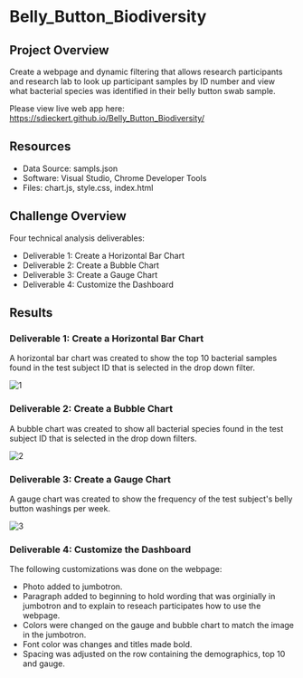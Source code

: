 # Belly_Button_Biodiversity

## Project Overview
Create a webpage and dynamic filtering that allows research participants and research lab to look up participant samples by ID number and view what bacterial species was identified in their belly button swab sample. 

Please view live web app here: https://sdieckert.github.io/Belly_Button_Biodiversity/

## Resources
- Data Source: sampls.json
- Software: Visual Studio, Chrome Developer Tools
- Files: chart.js, style.css, index.html

## Challenge Overview
Four technical analysis deliverables:
- Deliverable 1: Create a Horizontal Bar Chart
- Deliverable 2: Create a Bubble Chart
- Deliverable 3: Create a Gauge Chart
- Deliverable 4: Customize the Dashboard

## Results

### Deliverable 1: Create a Horizontal Bar Chart
A horizontal bar chart was created to show the top 10 bacterial samples found in the test subject ID that is selected in the drop down filter.

![1](https://user-images.githubusercontent.com/87085239/178157883-327f8b28-312a-4442-8f82-d75cf5d7210a.png)


### Deliverable 2: Create a Bubble Chart

A bubble chart was created to show all bacterial species found in the test subject ID that is selected in the drop down filters.

![2](https://user-images.githubusercontent.com/87085239/178157889-69a8b58e-6318-48bd-b3f7-4a075a03edc4.png)


### Deliverable 3: Create a Gauge Chart

A gauge chart was created to show the frequency of the test subject's belly button washings per week. 


![3](https://user-images.githubusercontent.com/87085239/178157896-a2418b44-faeb-4492-a8c3-1eb2357ec3a3.png)

 
### Deliverable 4: Customize the Dashboard

The following customizations was done on the webpage:
- Photo added to jumbotron.
- Paragraph added to beginning to hold wording that was orginially in jumbotron and to explain to reseach participates how to use the webpage.
- Colors were changed on the gauge and bubble chart to match the image in the jumbotron.
- Font color was changes and titles made bold. 
- Spacing was adjusted on the row containing the demographics, top 10 and gauge. 

